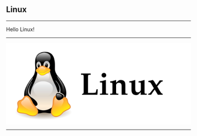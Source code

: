 ## Linux 

***

Hello Linux!

***
<img src = "/images/linuxLogo.PNG" align = "center"> </img>

***

